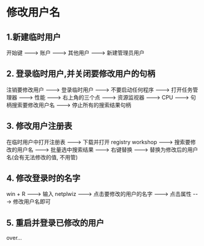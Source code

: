 # 修改用户名

## 1.新建临时用户

开始键 ---> 账户 ---> 其他用户 ---> 新建管理员用户

## 2. 登录临时用户,并关闭要修改用户的句柄

注销要修改用户 ---> 登录临时用户 ---> 不要启动任何程序 ---> 打开任务管理器 ---> 性能 ---> 右上角的三个点 ---> 资源监视器 ---> CPU ---> 句柄搜索要修改用户名 ---> 停止所有的搜索结果句柄

## 3. 修改用户注册表

在临时用户中打开注册表 ---> 下载并打开 registry workshop ---> 搜索要修改的用户名 ---> 批量选中搜索结果 ---> 右键替换 ---> 替换为修改后的用户名(会有无法修改的值, 不用管)

## 4. 修改登录时的名字

win + R ---> 输入 netplwiz ---> 点击要修改的用户的名字 ---> 点击属性 ---> 修改用户名即可

## 5. 重启并登录已修改的用户

over...